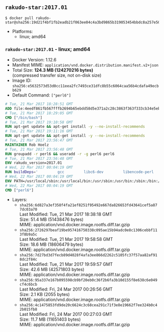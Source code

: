 ## `rakudo-star:2017.01`

```console
$ docker pull rakudo-star@sha256:19d21f4bf1fb2eadb21f063ee04c4a3bd9865b319053454bbdc8a257e502e2b6
```

-	Platforms:
	-	linux; amd64

### `rakudo-star:2017.01` - linux; amd64

-	Docker Version: 1.12.6
-	Manifest MIME: `application/vnd.docker.distribution.manifest.v2+json`
-	Total Size: **124.3 MB (124270216 bytes)**  
	(compressed transfer size, not on-disk size)
-	Image ID: `sha256:e5632573d53d0cc11eea2fc7493ce31dfc8b55c6064caa56b4cdafa49ecbb629`
-	Default Command: `["perl6"]`

```dockerfile
# Tue, 21 Mar 2017 18:28:51 GMT
ADD file:4eedf861fb567fffb2694b65ebdd58d5e371a2c28c3863f363f333cb34e5eb7b in / 
# Tue, 21 Mar 2017 18:29:05 GMT
CMD ["/bin/bash"]
# Tue, 21 Mar 2017 19:10:58 GMT
RUN apt-get update && apt-get install -y --no-install-recommends 		ca-certificates 		curl 		wget 	&& rm -rf /var/lib/apt/lists/*
# Tue, 21 Mar 2017 19:11:16 GMT
RUN apt-get update && apt-get install -y --no-install-recommends 		bzr 		git 		mercurial 		openssh-client 		subversion 				procps 	&& rm -rf /var/lib/apt/lists/*
# Tue, 21 Mar 2017 23:56:47 GMT
MAINTAINER Rob Hoelz
# Tue, 21 Mar 2017 23:56:48 GMT
RUN groupadd -r perl6 && useradd -r -g perl6 perl6
# Tue, 21 Mar 2017 23:56:48 GMT
ENV rakudo_version=2017.01
# Wed, 22 Mar 2017 00:04:19 GMT
RUN buildDeps='         gcc         libc6-dev         libencode-perl         make     '     && set -x     && apt-get update     && apt-get --yes install --no-install-recommends $buildDeps     && rm -rf /var/lib/apt/lists/*     && mkdir /root/rakudo     && curl -fsSL http://rakudo.org/downloads/star/rakudo-star-${rakudo_version}.tar.gz -o rakudo.tar.gz     && tar xzf rakudo.tar.gz --strip-components=1 -C /root/rakudo     && (         cd /root/rakudo         && perl Configure.pl --prefix=/usr --gen-moar         && make install     )     && rm -rf /rakudo.tar.gz /root/rakudo     && apt-get purge -y --auto-remove $buildDeps
# Wed, 22 Mar 2017 00:04:19 GMT
ENV PATH=/usr/local/sbin:/usr/local/bin:/usr/sbin:/usr/bin:/sbin:/bin:/usr/share/perl6/site/bin
# Wed, 22 Mar 2017 00:04:19 GMT
CMD ["perl6"]
```

-	Layers:
	-	`sha256:6d827a3ef358f4fa21ef8251f95492e667da826653fd43641cef5a877dc03a70`  
		Last Modified: Tue, 21 Mar 2017 18:38:18 GMT  
		Size: 51.4 MB (51438476 bytes)  
		MIME: application/vnd.docker.image.rootfs.diff.tar.gzip
	-	`sha256:2726297beaf19be957416750338c095ae15b94adc0e8c1306cebbf113f8b9a5c`  
		Last Modified: Tue, 21 Mar 2017 19:58:58 GMT  
		Size: 18.6 MB (18606479 bytes)  
		MIME: application/vnd.docker.image.rootfs.diff.tar.gzip
	-	`sha256:7d27bd3d7fecb89d4028f4afa3ee866d2262c5105fc37f57aa82af918dc2f84c`  
		Last Modified: Tue, 21 Mar 2017 19:59:57 GMT  
		Size: 42.6 MB (42571803 bytes)  
		MIME: application/vnd.docker.image.rootfs.diff.tar.gzip
	-	`sha256:95a337e167b095598cb9bf20eb0c36f2b6fa3b10d155f8e638c6e049cf4c6bcb`  
		Last Modified: Fri, 24 Mar 2017 00:26:56 GMT  
		Size: 2.1 KB (2055 bytes)  
		MIME: application/vnd.docker.image.rootfs.diff.tar.gzip
	-	`sha256:4c1475853fd9de20c6624c3c68cea291c71f3e8e19662f7ee324b0c42b015fb8`  
		Last Modified: Fri, 24 Mar 2017 00:27:03 GMT  
		Size: 11.7 MB (11651403 bytes)  
		MIME: application/vnd.docker.image.rootfs.diff.tar.gzip

